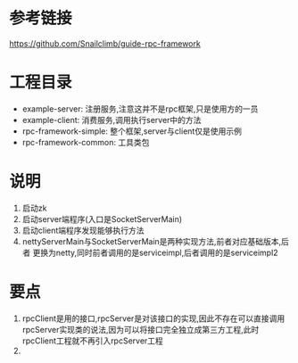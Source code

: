 # 参考链接
https://github.com/Snailclimb/guide-rpc-framework
# 工程目录
- example-server: 注册服务,注意这并不是rpc框架,只是使用方的一员
- example-client: 消费服务,调用执行server中的方法
- rpc-framework-simple: 整个框架,server与client仅是使用示例
- rpc-framework-common: 工具类包
# 说明
1. 启动zk
2. 启动server端程序(入口是SocketServerMain)
3. 启动client端程序发现能够执行方法
4. nettyServerMain与SocketServerMain是两种实现方法,前者对应基础版本,后者
更换为netty,同时前者调用的是serviceimpl,后者调用的是serviceimpl2
# 要点
1. rpcClient是用的接口,rpcServer是对该接口的实现,因此不存在可以直接调用rpcServer实现类的说法,因为可以将接口完全独立成第三方工程,此时
rpcClient工程就不再引入rpcServer工程
2. 